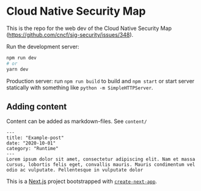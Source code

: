 # Cloud Native Security Map

This is the repo for the web dev of the Cloud Native Security Map (https://github.com/cncf/sig-security/issues/348).

Run the development server:
```bash
npm run dev
# or
yarn dev
```

Production server:
run `npm run build` to build and `npm start` or start server statically with something like `python -m SimpleHTTPServer`.

## Adding content
Content can be added as markdown-files. See `content/`

```
---
title: "Example-post"
date: "2020-10-01"
category: "Runtime"
---
Lorem ipsum dolor sit amet, consectetur adipiscing elit. Nam et massa cursus, lobortis felis eget, convallis mauris. Mauris condimentum vel odio ac vulputate. Pellentesque in vulputate dolor
```


This is a [Next.js](https://nextjs.org/) project bootstrapped with [`create-next-app`](https://github.com/vercel/next.js/tree/canary/packages/create-next-app).
